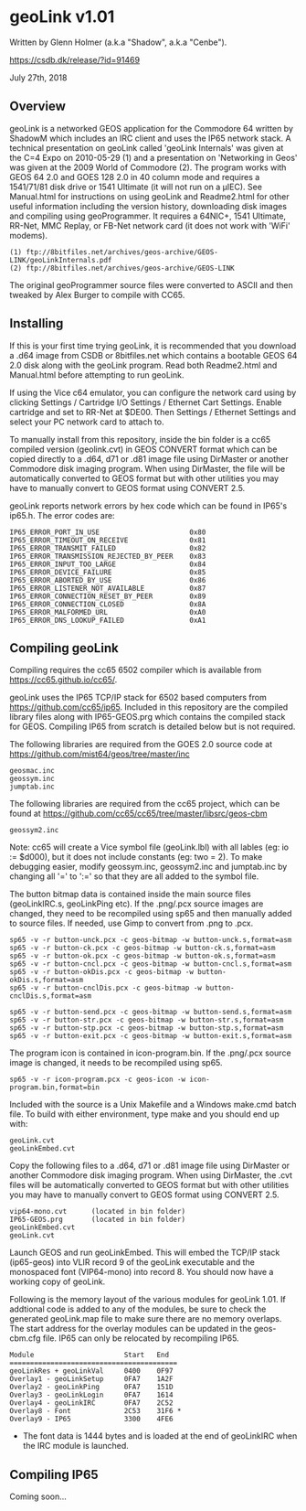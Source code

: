 # geoLink v1.01
Written by Glenn Holmer (a.k.a "Shadow", a.k.a "Cenbe").

https://csdb.dk/release/?id=91469

July 27th, 2018


## Overview

geoLink is a networked GEOS application for the Commodore 64 written by ShadowM which includes an IRC client and uses the IP65 network stack.  A technical presentation on geoLink called 'geoLink Internals' was given at the C=4 Expo on 2010-05-29 (1) and a presentation on 'Networking in Geos' was given at the 2009 World of Commodore (2).  The program works with GEOS 64 2.0 and GOES 128 2.0 in 40 column mode and requires a 1541/71/81 disk drive or 1541 Ultimate (it will not run on a µIEC).  See Manual.html for instructions on using geoLink and Readme2.html for other useful information including the version history, downloading disk images and compiling using geoProgrammer.  It requires a 64NIC+, 1541 Ultimate, RR-Net, MMC Replay, or FB-Net network card (it does not work with 'WiFi' modems).

	(1) ftp://8bitfiles.net/archives/geos-archive/GEOS-LINK/geoLinkInternals.pdf
	(2) ftp://8bitfiles.net/archives/geos-archive/GEOS-LINK

The original geoProgrammer source files were converted to ASCII and then tweaked by Alex Burger to compile with CC65.


## Installing

If this is your first time trying geoLink, it is recommended that you download a .d64 image from CSDB or 8bitfiles.net which contains a bootable GEOS 64 2.0 disk along with the geoLink program.  Read both Readme2.html and Manual.html before attempting to run geoLink.

If using the Vice c64 emulator, you can configure the network card using by clicking Settings / Cartridge I/O Settings / Ethernet Cart Settings.  Enable cartridge and set to RR-Net at $DE00.  Then Settings / Ethernet Settings and select your PC network card to attach to.

To manually install from this repository, inside the bin folder is a cc65 compiled version (geolink.cvt) in GEOS CONVERT format which can be copied directly to a .d64, d71 or .d81 image file using DirMaster or another Commodore disk imaging program.  When using DirMaster, the file will be automatically converted to GEOS format but with other utilities you may have to manually convert to GEOS format using CONVERT 2.5.

geoLink reports network errors by hex code which can be found in IP65's ip65.h.  The error codes are:

	IP65_ERROR_PORT_IN_USE						0x80
	IP65_ERROR_TIMEOUT_ON_RECEIVE				0x81
	IP65_ERROR_TRANSMIT_FAILED					0x82
	IP65_ERROR_TRANSMISSION_REJECTED_BY_PEER	0x83
	IP65_ERROR_INPUT_TOO_LARGE					0x84
	IP65_ERROR_DEVICE_FAILURE					0x85
	IP65_ERROR_ABORTED_BY_USE					0x86
	IP65_ERROR_LISTENER_NOT_AVAILABLE			0x87
	IP65_ERROR_CONNECTION_RESET_BY_PEER			0x89
	IP65_ERROR_CONNECTION_CLOSED				0x8A
	IP65_ERROR_MALFORMED_URL					0xA0
	IP65_ERROR_DNS_LOOKUP_FAILED 				0xA1


## Compiling geoLink

Compiling requires the cc65 6502 compiler which is available from https://cc65.github.io/cc65/.

geoLink uses the IP65 TCP/IP stack for 6502 based computers from https://github.com/cc65/ip65.  Included in this repository are the compiled library files along with IP65-GEOS.prg which contains the compiled stack for GEOS.  Compiling IP65 from scratch is detailed below but is not required.

The following libraries are required from the GOES 2.0 source code at https://github.com/mist64/geos/tree/master/inc

	geosmac.inc
	geossym.inc
	jumptab.inc

The following libraries are required from the cc65 project, which can be found at https://github.com/cc65/cc65/tree/master/libsrc/geos-cbm

	geossym2.inc

Note:  cc65 will create a Vice symbol file (geoLink.lbl) with all lables (eg: io := $d000), but it does not include constants (eg: two = 2).  To make debugging easier, modify geossym.inc, geossym2.inc and jumptab.inc by changing all '=' to ':=' so that they are all added to the symbol file.

The button bitmap data is contained inside the main source files (geoLinkIRC.s, geoLinkPing etc).  If the .png/.pcx source images are changed, they need to be recompiled using sp65 and then manually added to source files.  If needed, use Gimp to convert from .png to .pcx.

	sp65 -v -r button-unck.pcx -c geos-bitmap -w button-unck.s,format=asm
	sp65 -v -r button-ck.pcx -c geos-bitmap -w button-ck.s,format=asm
	sp65 -v -r button-ok.pcx -c geos-bitmap -w button-ok.s,format=asm
	sp65 -v -r button-cncl.pcx -c geos-bitmap -w button-cncl.s,format=asm
	sp65 -v -r button-okDis.pcx -c geos-bitmap -w button-okDis.s,format=asm
	sp65 -v -r button-cnclDis.pcx -c geos-bitmap -w button-cnclDis.s,format=asm

	sp65 -v -r button-send.pcx -c geos-bitmap -w button-send.s,format=asm
	sp65 -v -r button-str.pcx -c geos-bitmap -w button-str.s,format=asm
	sp65 -v -r button-stp.pcx -c geos-bitmap -w button-stp.s,format=asm
	sp65 -v -r button-exit.pcx -c geos-bitmap -w button-exit.s,format=asm
	
The program icon is contained in icon-program.bin.  If the .png/.pcx source image is changed, it needs to be recompiled using sp65.

	sp65 -v -r icon-program.pcx -c geos-icon -w icon-program.bin,format=bin

Included with the source is a Unix Makefile and a Windows make.cmd batch file.  To build with either environment, type make and you should end up with:

	geoLink.cvt
	geoLinkEmbed.cvt

Copy the following files to a .d64, d71 or .d81 image file using DirMaster or another Commodore disk imaging program.  When using DirMaster, the .cvt files will be automatically converted to GEOS format but with other utilities you may have to manually convert to GEOS format using CONVERT 2.5.

	vip64-mono.cvt		(located in bin folder)
	IP65-GEOS.prg		(located in bin folder)
	geoLinkEmbed.cvt
	geoLink.cvt

Launch GEOS and run geoLinkEmbed. This will embed the TCP/IP stack (ip65-geos) into VLIR record 9 of the geoLink executable and the monospaced font (VIP64-mono) into record 8.  You should now have a working copy of geoLink.

Following is the memory layout of the various modules for geoLink 1.01.  If addtional code is added to any of the modules, be sure to check the generated geoLink.map file to make sure there are no memory overlaps.  The start address for the overlay modules can be updated in the geos-cbm.cfg file.  IP65 can only be relocated by recompiling IP65.

	Module						Start	End
	=========================================
	geoLinkRes + geoLinkVal		0400	0F97 
	Overlay1 - geoLinkSetup		0FA7	1A2F
	Overlay2 - geoLinkPing		0FA7	151D
	Overlay3 - geoLinkLogin		0FA7	1614
	Overlay4 - geoLinkIRC		0FA7	2C52
	Overlay8 - Font				2C53	31F6 *
	Overlay9 - IP65				3300	4FE6

* The font data is 1444 bytes and is loaded at the end of geoLinkIRC when the IRC module is launched.


## Compiling IP65

Coming soon...



